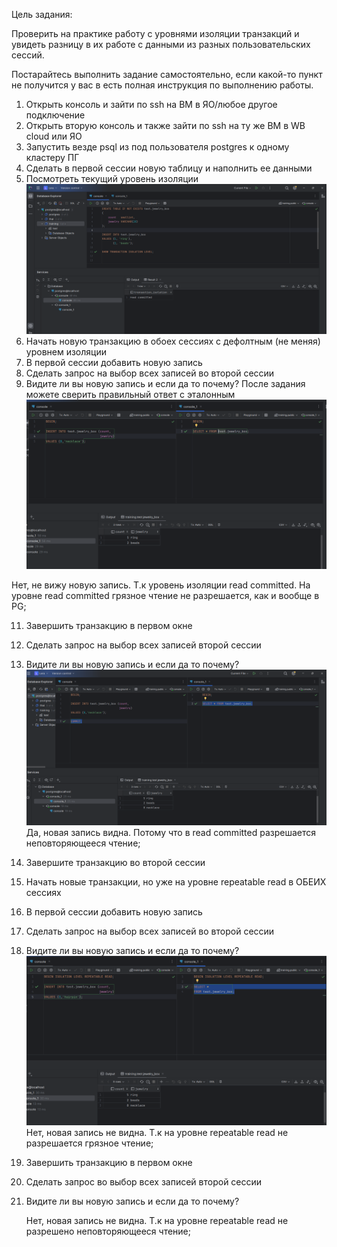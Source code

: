 Цель задания:

Проверить на практике работу с уровнями изоляции транзакций и увидеть разницу в их работе с данными из разных пользовательских сессий.

Постарайтесь выполнить задание самостоятельно, если какой-то пункт не получится у вас в есть полная инструкция по выполнению работы.



1) Открыть консоль и зайти по ssh на ВМ в ЯО/любое другое подключение
2) Открыть вторую консоль и также зайти по ssh на ту же ВМ в WB cloud или ЯО
3) Запустить везде psql из под пользователя postgres к одному кластеру ПГ
4) Сделать в первой сессии новую таблицу и наполнить ее данными
5) Посмотреть текущий уровень изоляции
  ![проверка уровня изоляции](https://github.com/LeraSolovieva/LeraSolo/blob/main/Практика/Картинки/проверка%20уровня%20изоляции.png)
7) Начать новую транзакцию в обоех сессиях с дефолтным (не меняя) уровнем изоляции
8) В первой сессии добавить новую запись
9) Сделать запрос на выбор всех записей во второй сессии
10) Видите ли вы новую запись и если да то почему? После задания можете сверить правильный ответ с эталонным
  ![шаг 9](https://github.com/LeraSolovieva/LeraSolo/blob/main/Практика/Картинки/шаг%209%20.png)

Нет, не вижу новую запись. Т.к уровень изоляции read committed. На уровне  read committed грязное чтение не разрешается, как и вообще в PG;

11) Завершить транзакцию в первом окне
12) Сделать запрос на выбор всех записей второй сессии
13) Видите ли вы новую запись и если да то почему?
  ![шаг 13](https://github.com/LeraSolovieva/LeraSolo/blob/main/Практика/Картинки/шаг%2013.png)
Да, новая запись видна. Потому что в read committed разрешается неповторяющееся чтение;
14) Завершите транзакцию во второй сессии
15) Начать новые транзакции, но уже на уровне repeatable read в ОБЕИХ сессиях
16) В первой сессии добавить новую запись
17) Сделать запрос на выбор всех записей во второй сессии
18) Видите ли вы новую запись и если да то почему?
    ![шаг 18](https://github.com/LeraSolovieva/LeraSolo/blob/main/Практика/Картинки/шаг%2018.png)
Нет, новая запись не видна. Т.к на уровне repeatable read не разрешается грязное чтение;

19) Завершить транзакцию в первом окне
20) Сделать запрос во выбор всех записей второй сессии
21) Видите ли вы новую запись и если да то почему?

    Нет, новая запись не видна. Т.к на уровне repeatable read не разрешено неповторяющееся чтение;
